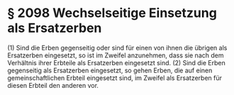 # § 2098 Wechselseitige Einsetzung als Ersatzerben
(1) Sind die Erben gegenseitig oder sind für einen von ihnen die übrigen als Ersatzerben eingesetzt, so ist im Zweifel anzunehmen, dass sie nach dem Verhältnis ihrer Erbteile als Ersatzerben eingesetzt sind.
(2) Sind die Erben gegenseitig als Ersatzerben eingesetzt, so gehen Erben, die auf einen gemeinschaftlichen Erbteil eingesetzt sind, im Zweifel als Ersatzerben für diesen Erbteil den anderen vor.